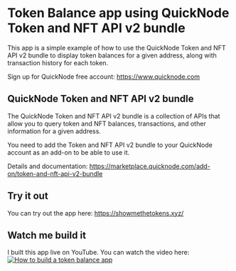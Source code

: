 # Token Balance app using QuickNode Token and NFT API v2 bundle

This app is a simple example of how to use the QuickNode Token and NFT API v2 bundle to display token balances for a given address, along with transaction history for each token.

Sign up for QuickNode free account: https://www.quicknode.com

## QuickNode Token and NFT API v2 bundle

The QuickNode Token and NFT API v2 bundle is a collection of APIs that allow you to query token and NFT balances, transactions, and other information for a given address.

You need to add the Token and NFT API v2 bundle to your QuickNode account as an add-on to be able to use it.

Details and documentation: https://marketplace.quicknode.com/add-on/token-and-nft-api-v2-bundle

## Try it out

You can try out the app here: https://showmethetokens.xyz/

## Watch me build it

I built this app live on YouTube. You can watch the video here:
[![How to build a token balance app](./how-to-build-a-token-balance-app.png)](https://youtu.be/ReW6Giid43w)
